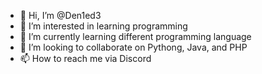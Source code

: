 - 👋 Hi, I’m @Den1ed3
- 👀 I’m interested in learning programming
- 🌱 I’m currently learning different programming language
- 💞️ I’m looking to collaborate on Pythong, Java, and PHP
- 📫 How to reach me via Discord

<!---
Den1ed3/Den1ed3 is a ✨ special ✨ repository because its `README.md` (this file) appears on your GitHub profile.
You can click the Preview link to take a look at your changes.
--->
